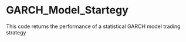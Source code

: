 # GARCH_Model_Startegy
This code returns the performance of a statistical GARCH model trading strategy
